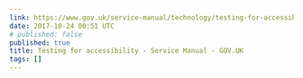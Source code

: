 ```yaml
---
link: https://www.gov.uk/service-manual/technology/testing-for-accessibility
date: 2017-10-24 00:51 UTC
# published: false
published: true
title: Testing for accessibility - Service Manual - GOV.UK
tags: []
---
```



